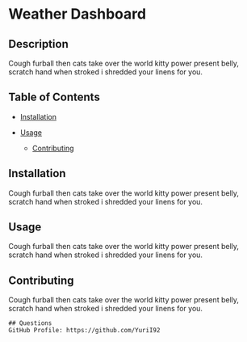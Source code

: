 
  # Weather Dashboard
  

  ## Description
  Cough furball then cats take over the world kitty power present belly, scratch hand when stroked i shredded your linens for you.

  ## Table of Contents
  - [Installation](#installation)
  - [Usage](#usage)
  
    - [Contributing](#contributing)
    
  ## Installation
  Cough furball then cats take over the world kitty power present belly, scratch hand when stroked i shredded your linens for you.

  ## Usage
  Cough furball then cats take over the world kitty power present belly, scratch hand when stroked i shredded your linens for you.
  
  
  ## Contributing
  Cough furball then cats take over the world kitty power present belly, scratch hand when stroked i shredded your linens for you.
  
  
  
    ## Questions
    GitHub Profile: https://github.com/YuriI92
    
